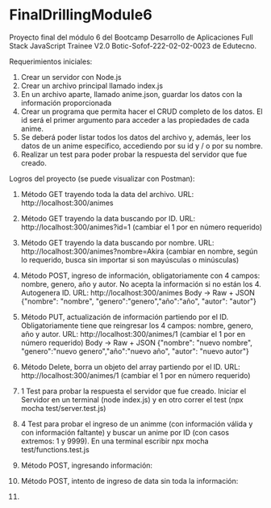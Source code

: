 ﻿# FinalDrillingModule6

Proyecto final del módulo 6 del Bootcamp Desarrollo de Aplicaciones Full Stack JavaScript Trainee V2.0 Botic-Sofof-222-02-02-0023  de Edutecno.

Requerimientos iniciales:
1. Crear un servidor con Node.js
2. Crear un archivo principal llamado index.js
3. En un archivo aparte, llamado anime.json, guardar los datos con la información proporcionada
4. Crear un programa que permita hacer el CRUD completo de los datos. El id será el primer
argumento para acceder a las propiedades de cada anime.
5. Se deberá poder listar todos los datos del archivo y, además, leer los datos de un anime
especifico, accediendo por su id y / o por su nombre.
6. Realizar un test para poder probar la respuesta del servidor que fue creado.

Logros del proyecto (se puede visualizar con Postman):
1. Método GET trayendo toda la data del archivo. URL: http://localhost:300/animes
2. Método GET trayendo la data buscando por ID. URL: http://localhost:300/animes?id=1 (cambiar el 1 por en número requerido)
3. Método GET trayendo la data buscando por nombre. URL: http://localhost:300/animes?nombre=Akira (cambiar en nombre, según lo requerido, busca sin importar si son mayúsculas o minúsculas)
4. Método POST, ingreso de información, obligatoriamente con 4 campos: nombre, genero, año y autor. No acepta la información si no están los 4. Autogenera ID. URL: http://localhost:300/animes Body -> Raw + JSON {"nombre": "nombre", "genero":"genero","año":"año", "autor": "autor"}
5. Método PUT, actualización de información partiendo por el ID. Obligatoriamente tiene que reingresar los 4 campos: nombre, genero, año y autor. URL: http://localhost:300/animes/1 (cambiar el 1 por en número requerido) Body -> Raw + JSON {"nombre": "nuevo nombre", "genero":"nuevo genero","año":"nuevo año", "autor": "nuevo autor"}
6. Método Delete, borra un objeto del array partiendo por el ID. URL: http://localhost:300/animes/1 (cambiar el 1 por en número requerido)
7. 1 Test para probar la respuesta el servidor que fue creado. Iniciar el Servidor en un terminal (node index.js) y en otro correr el test (npx mocha test/server.test.js)
8. 4 Test para probar el ingreso de un animme (con información válida y con información faltante) y buscar un anime por ID (con casos extremos: 1 y 9999). En una terminal escribir npx mocha test/functions.test.js


















4. Método POST, ingresando información:





















5. Método POST, intento de ingreso de data sin toda la información:













6. 






















































